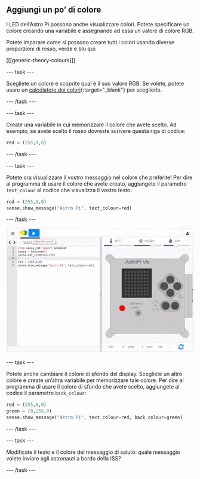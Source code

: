 ## Aggiungi un po’ di colore

I LED dell’Astro Pi possono anche visualizzare colori. Potete specificare un colore creando una variabile e assegnando ad essa un valore di colore RGB.

Potete imparare come si possono creare tutti i colori usando diverse proporzioni di rosso, verde e blu qui:

[[[generic-theory-colours]]]

--- task ---

Scegliete un colore e scoprite qual è il suo valore RGB. Se volete, potete usare un [calcolatore dei colori](https://www.w3schools.com/colors/colors_rgb.asp){:target="_blank"} per sceglierlo.

--- /task ---

--- task ---

Create una variabile in cui memorizzare il colore che avete scelto. Ad esempio, se avete scelto il rosso dovreste scrivere questa riga di codice:

```python
red = (255,0,0)
```

--- /task ---

--- task ---

Potete ora visualizzare il vostro messaggio nel colore che preferite! Per dire al programma di usare il colore che avete creato, aggiungete il parametro `text_colour` al codice che visualizza il vostro testo:

```python
red = (255,0,0)
sense.show_message("Astro Pi", text_colour=red)
```

--- /task ---

![mostra il messaggio a colori](images/show-message-color.gif)

--- task ---

Potete anche cambiare il colore di sfondo del display. Scegliete un altro colore e create un’altra variabile per memorizzare tale colore. Per dire al programma di usare il colore di sfondo che avete scelto, aggiungete al codice il parametro `back_colour`:

```python
red = (255,0,0)
green = (0,255,0)
sense.show_message("Astro Pi", text_colour=red, back_colour=green)
```

--- /task ---

--- task ---

Modificate il testo e il colore del messaggio di saluto: quale messaggio volete inviare agli astronauti a bordo della ISS?

--- /task ---